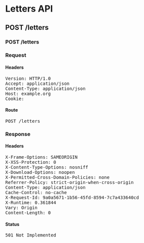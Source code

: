 # Letters API

## POST /letters

### POST /letters
### Request

#### Headers

<pre>Version: HTTP/1.0
Accept: application/json
Content-Type: application/json
Host: example.org
Cookie: </pre>

#### Route

<pre>POST /letters</pre>

### Response

#### Headers

<pre>X-Frame-Options: SAMEORIGIN
X-XSS-Protection: 0
X-Content-Type-Options: nosniff
X-Download-Options: noopen
X-Permitted-Cross-Domain-Policies: none
Referrer-Policy: strict-origin-when-cross-origin
Content-Type: application/json
Cache-Control: no-cache
X-Request-Id: 9a0a5671-1b56-45fd-8594-7c7a433640cd
X-Runtime: 0.361844
Vary: Origin
Content-Length: 0</pre>

#### Status

<pre>501 Not Implemented</pre>

